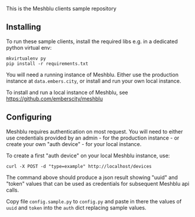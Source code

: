 This is the Meshblu clients sample repository

Installing
----------

To run these sample clients, install the required libs
e.g. in a dedicated python virtual env:

	mkvirtualenv py
	pip install -r requirements.txt


You will need a running instance of Meshblu.
Either use the production instance at `data.embers.city`,
or install and run your own local instance.

To install and run a local instance of Meshblu,
see https://github.com/emberscity/meshblu


Configuring
-----------

Meshblu requires authentication on most request.  You will need to either
use credentials provided by an admin - for the production instance - or
create your own "auth device" - for your local instance.

To create a first "auth device" on your local Meshblu instance, use:

	curl -X POST -d "type=example" http://localhost/devices

The command above should produce a json result showing "uuid" and "token"
values that can be used as credentials for subsequent Meshblu api calls.

Copy file `config.sample.py` to `config.py` and paste in there the values
of `uuid` and `token` into the `auth` dict replacing sample values.
